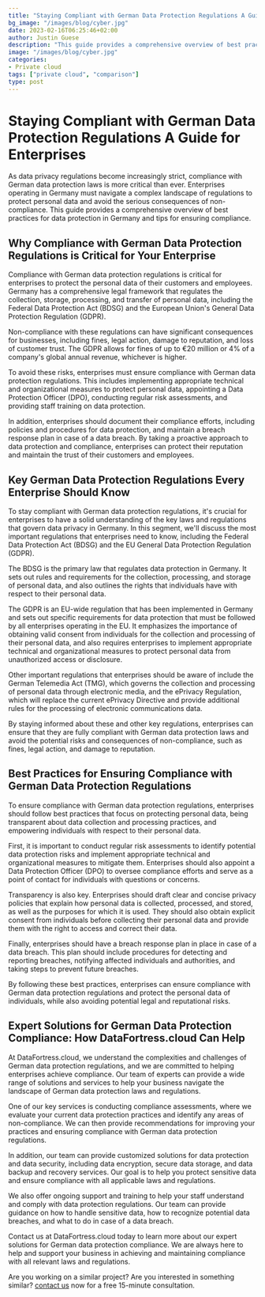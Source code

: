 ```yaml
---
title: "Staying Compliant with German Data Protection Regulations A Guide for Enterprises"
bg_image: "/images/blog/cyber.jpg"
date: 2023-02-16T06:25:46+02:00
author: Justin Guese
description: "This guide provides a comprehensive overview of best practices for data protection in Germany and tips for ensuring compliance."
image: "/images/blog/cyber.jpg"
categories:
- Private cloud
tags: ["private cloud", "comparison"]
type: post
---
```


# Staying Compliant with German Data Protection Regulations A Guide for Enterprises

As data privacy regulations become increasingly strict, compliance with German data protection laws is more critical than ever. Enterprises operating in Germany must navigate a complex landscape of regulations to protect personal data and avoid the serious consequences of non-compliance. This guide provides a comprehensive overview of best practices for data protection in Germany and tips for ensuring compliance.

## Why Compliance with German Data Protection Regulations is Critical for Your Enterprise

Compliance with German data protection regulations is critical for enterprises to protect the personal data of their customers and employees. Germany has a comprehensive legal framework that regulates the collection, storage, processing, and transfer of personal data, including the Federal Data Protection Act (BDSG) and the European Union's General Data Protection Regulation (GDPR).

Non-compliance with these regulations can have significant consequences for businesses, including fines, legal action, damage to reputation, and loss of customer trust. The GDPR allows for fines of up to €20 million or 4% of a company's global annual revenue, whichever is higher.

To avoid these risks, enterprises must ensure compliance with German data protection regulations. This includes implementing appropriate technical and organizational measures to protect personal data, appointing a Data Protection Officer (DPO), conducting regular risk assessments, and providing staff training on data protection.

In addition, enterprises should document their compliance efforts, including policies and procedures for data protection, and maintain a breach response plan in case of a data breach. By taking a proactive approach to data protection and compliance, enterprises can protect their reputation and maintain the trust of their customers and employees.

## Key German Data Protection Regulations Every Enterprise Should Know

To stay compliant with German data protection regulations, it's crucial for enterprises to have a solid understanding of the key laws and regulations that govern data privacy in Germany. In this segment, we'll discuss the most important regulations that enterprises need to know, including the Federal Data Protection Act (BDSG) and the EU General Data Protection Regulation (GDPR).

The BDSG is the primary law that regulates data protection in Germany. It sets out rules and requirements for the collection, processing, and storage of personal data, and also outlines the rights that individuals have with respect to their personal data.

The GDPR is an EU-wide regulation that has been implemented in Germany and sets out specific requirements for data protection that must be followed by all enterprises operating in the EU. It emphasizes the importance of obtaining valid consent from individuals for the collection and processing of their personal data, and also requires enterprises to implement appropriate technical and organizational measures to protect personal data from unauthorized access or disclosure.

Other important regulations that enterprises should be aware of include the German Telemedia Act (TMG), which governs the collection and processing of personal data through electronic media, and the ePrivacy Regulation, which will replace the current ePrivacy Directive and provide additional rules for the processing of electronic communications data.

By staying informed about these and other key regulations, enterprises can ensure that they are fully compliant with German data protection laws and avoid the potential risks and consequences of non-compliance, such as fines, legal action, and damage to reputation.

## Best Practices for Ensuring Compliance with German Data Protection Regulations

To ensure compliance with German data protection regulations, enterprises should follow best practices that focus on protecting personal data, being transparent about data collection and processing practices, and empowering individuals with respect to their personal data.

First, it is important to conduct regular risk assessments to identify potential data protection risks and implement appropriate technical and organizational measures to mitigate them. Enterprises should also appoint a Data Protection Officer (DPO) to oversee compliance efforts and serve as a point of contact for individuals with questions or concerns.

Transparency is also key. Enterprises should draft clear and concise privacy policies that explain how personal data is collected, processed, and stored, as well as the purposes for which it is used. They should also obtain explicit consent from individuals before collecting their personal data and provide them with the right to access and correct their data.

Finally, enterprises should have a breach response plan in place in case of a data breach. This plan should include procedures for detecting and reporting breaches, notifying affected individuals and authorities, and taking steps to prevent future breaches.

By following these best practices, enterprises can ensure compliance with German data protection regulations and protect the personal data of individuals, while also avoiding potential legal and reputational risks.

## Expert Solutions for German Data Protection Compliance: How DataFortress.cloud Can Help

At DataFortress.cloud, we understand the complexities and challenges of German data protection regulations, and we are committed to helping enterprises achieve compliance. Our team of experts can provide a wide range of solutions and services to help your business navigate the landscape of German data protection laws and regulations.

One of our key services is conducting compliance assessments, where we evaluate your current data protection practices and identify any areas of non-compliance. We can then provide recommendations for improving your practices and ensuring compliance with German data protection regulations.

In addition, our team can provide customized solutions for data protection and data security, including data encryption, secure data storage, and data backup and recovery services. Our goal is to help you protect sensitive data and ensure compliance with all applicable laws and regulations.

We also offer ongoing support and training to help your staff understand and comply with data protection regulations. Our team can provide guidance on how to handle sensitive data, how to recognize potential data breaches, and what to do in case of a data breach.

Contact us at DataFortress.cloud today to learn more about our expert solutions for German data protection compliance. We are always here to help and support your business in achieving and maintaining compliance with all relevant laws and regulations.



Are you working on a similar project? Are you interested in something similar? [contact us](/contact) now for a free 15-minute consultation.